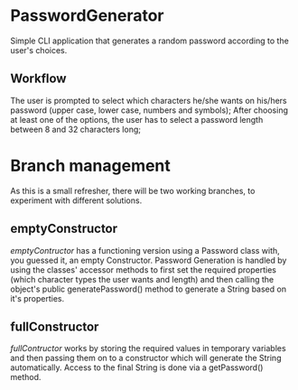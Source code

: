 # PasswordGenerator

Simple CLI application that generates a random password according to the user's choices.

## Workflow
The user is prompted to select which characters he/she wants on his/hers password (upper case, lower case, numbers and symbols);
After choosing at least one of the options, the user has to select a password length between 8 and 32 characters long;

# Branch management
As this is a small refresher, there will be two working branches, to experiment with different solutions.

## emptyConstructor
*emptyContructor* has a functioning version using a Password class with, you guessed it, an empty Constructor.
Password Generation is handled by using the classes' accessor methods to first set the required properties (which character types the user wants and length) and then calling the object's public generatePassword() method to generate a String based on it's properties.

## fullConstructor
*fullContructor* works by storing the required values in temporary variables and then passing them on to a constructor which will generate the String automatically.
Access to the final String is done via a getPassword() method.
